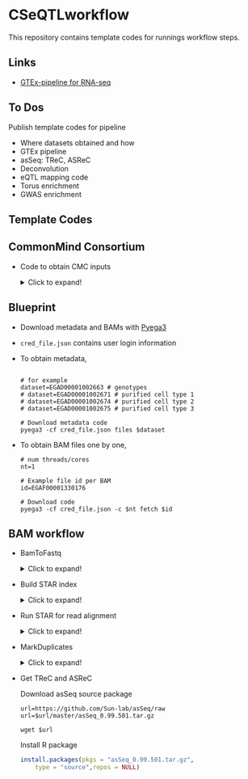 # CSeQTLworkflow

This repository contains template codes for 
runnings workflow steps.

## Links

* [GTEx-pipeline for RNA-seq](https://github.com/broadinstitute/gtex-pipeline/blob/master/TOPMed_RNAseq_pipeline.md)

## To Dos

Publish template codes for pipeline

* Where datasets obtained and how
* GTEx pipeline
* asSeq: TReC, ASReC
* Deconvolution
* eQTL mapping code
* Torus enrichment
* GWAS enrichment

## Template Codes

## CommonMind Consortium

* Code to obtain CMC inputs
	<details>
	<summary>Click to expand!</summary>

	```R
	# Install package
	install.packages("synapser",
		repos = c("https://sage-bionetworks.github.io/ran","http://cran.fhcrc.org"))

	library(synapser)

	# Login to Synapse
	username = "." # your username
	password = "." # your password
	synLogin(username,password)

	down_dir = "." # user-specified directory to download files

	# Function used to download files
	entity = "syn4600989" # an example SYN ID unique to a file
	synGet(entity = entity,downloadLocation = down_dir)

	# List of SYN_IDs, use synGet() to download
	"syn4600989" 	# CMC Human sampleIDkey metadata
	"syn4600985" 	# QC'd genotype bed file data
	"syn4600987" 	# QC'd bim file
	"syn4600989" 	# QC fam file
	"syn4935690" 	# README file
	"syn5600756" 	# list of outlier samples
	"syn18080588"	# SampleID key
	"syn3354385"	# clinical data
	"syn18358379"	# RNAseq meta/QC data

	# List of BAM SYN_IDs
	tableId = "syn11638850" 
	results = synTableQuery(smart_sprintf("select * from %s 
		where species='Human' and dataType='geneExpression'", tableId))
	# results$filepath
	aa = as.data.frame(results)
	aa = aa[grep("bam",aa$name),]
	aa = aa[grep("accepted",aa$name),] # excluding unmapped bam files
	dim(aa)
	saveRDS(aa,"aligned_bam_files.rds")

	# Download BAM files one by one
	BAM_dir = "./BAM"; dir.create(BAM_dir)
	for(samp in sort(unique(aa$specimenID))){
		samp_dir = file.path(BAM_dir,samp)
		dir.create(samp_dir)
		samp_syn_ids = aa$id[which(aa$specimenID == samp)]
		for(samp_syn_id in samp_syn_ids){
			synGet(entity = samp_syn_id,down_dir = samp_dir)
		}
		cat("\n")
	}

	# SNP6 annotation CSV file
	tmp_link = "http://www.affymetrix.com/Auth/analysis"
	tmp_link = file.path(tmp_link,"downloads/na35/genotyping")
	tmp_link = file.path(tmp_link,"GenomeWideSNP_6.na35.annot.csv.zip")
	system(sprintf("wget %s",tmp_link))


	```

	</details>

## Blueprint

* Download metadata and BAMs with [Pyega3](https://github.com/EGA-archive/ega-download-client)
* `cred_file.json` contains user login information
* To obtain metadata,

	```Shell

	# for example
	dataset=EGAD00001002663 # genotypes
	# dataset=EGAD00001002671 # purified cell type 1
	# dataset=EGAD00001002674 # purified cell type 2
	# dataset=EGAD00001002675 # purified cell type 3

	# Download metadata code
	pyega3 -cf cred_file.json files $dataset
	```

* To obtain BAM files one by one,

	```Shell
	# num threads/cores
	nt=1

	# Example file id per BAM
	id=EGAF00001330176

	# Download code
	pyega3 -cf cred_file.json -c $nt fetch $id
	```

## BAM workflow

* BamToFastq
	
	<details>
	<summary>Click to expand!</summary>
	
	For paired-end reads
	
	```Shell
	java -Xmx4g -jar picard.jar SamToFastq \
		INPUT=input.bam FASTQ=output_1.fastq.gz \
		SECOND_END_FASTQ=output_2.fastq.gz \
		UNPAIRED_FASTQ=output_unpair.fastq.gz \
		INCLUDE_NON_PF_READS=true VALIDATION_STRINGENCY=SILENT
	```
	
	For single-end reads

	```Shell
	java -Xmx4g -jar picard.jar SamToFastq \
		INPUT=input.bam FASTQ=output.fastq \
		INCLUDE_NON_PF_READS=true \
		VALIDATION_STRINGENCY=SILENT
	```
	
	</details>

* Build STAR index
	
	<details>
	<summary>Click to expand!</summary>

	```Shell
	fasta_fn=Homo_sapiens_assembly38_noALT_noHLA_noDecoy_ERCC.fasta
	gtf_fn=gencode.v26.GRCh38.ERCC.genes.gtf
	
	STAR --runMode genomeGenerate \
		--genomeDir ./star_index \
		--genomeFastaFiles $fasta_fn \
		--sjdbGTFfile $gtf_fn \
		--sjdbOverhang 99 --runThreadN 1
	```

	</details>

* Run STAR for read alignment
	
	<details>
	<summary>Click to expand!</summary>
	
	For paired-end reads
	
	```Shell
	STAR --runMode alignReads \
		--runThreadN 1 --genomeDir ./star_index --twopassMode Basic \
		--outFilterMultimapNmax 20 --alignSJoverhangMin 8 \
		--alignSJDBoverhangMin 1 --outFilterMismatchNmax 999 \
		--outFilterMismatchNoverLmax 0.1 --alignIntronMin 20 \
		--alignIntronMax 1000000 --alignMatesGapMax 1000000 \
		--outFilterType BySJout --outFilterScoreMinOverLread 0.33 \
		--outFilterMatchNminOverLread 0.33 --limitSjdbInsertNsj 1200000 \
		--readFilesIn output_1.fastq.gz output_2.fastq.gz \
		--readFilesCommand zcat --outFileNamePrefix output_hg38 \
		--outSAMstrandField intronMotif --outFilterIntronMotifs None \
		--alignSoftClipAtReferenceEnds Yes --quantMode TranscriptomeSAM \
		GeneCounts --outSAMtype BAM Unsorted --outSAMunmapped Within \
		--genomeLoad NoSharedMemory --chimSegmentMin 15 \
		--chimJunctionOverhangMin 15 --chimOutType WithinBAM SoftClip \
		--chimMainSegmentMultNmax 1 --outSAMattributes NH HI AS nM NM ch \
		--outSAMattrRGline ID:rg1 SM:sm1
	```

	For single-end reads
	
	```Shell
	STAR --runMode alignReads \
		--runThreadN 1 --genomeDir ./star_index --twopassMode Basic \
		--outFilterMultimapNmax 20 --alignSJoverhangMin 8 \
		--alignSJDBoverhangMin 1 --outFilterMismatchNmax 999 \
		--outFilterMismatchNoverLmax 0.1 --alignIntronMin 20 \
		--alignIntronMax 1000000 --alignMatesGapMax 1000000 \
		--outFilterType BySJout --outFilterScoreMinOverLread 0.33 \
		--outFilterMatchNminOverLread 0.33 --limitSjdbInsertNsj 1200000 \
		--readFilesIn output.fastq.gz --readFilesCommand zcat \
		--outFileNamePrefix output_hg38 --outSAMstrandField intronMotif \
		--outFilterIntronMotifs None --alignSoftClipAtReferenceEnds Yes \
		--quantMode TranscriptomeSAM GeneCounts --outSAMtype BAM Unsorted \
		--outSAMunmapped Within --genomeLoad NoSharedMemory \
		--chimSegmentMin 15 --chimJunctionOverhangMin 15 \
		--chimOutType WithinBAM SoftClip --chimMainSegmentMultNmax 1 \
		--outSAMattributes NH HI AS nM NM ch \
		--outSAMattrRGline ID:rg1 SM:sm1
	```
	
	</details>

* MarkDuplicates
	
	<details>
	<summary>Click to expand!</summary>
	
	```Shell
	# Sort reads by coordinate
	samtools sort -@ 0 -o output_hg38.sortedByCoordinate.bam \
		output_hg38Aligned.out.bam
	
	# Make bam index
	samtools index -b -@ 1 output_hg38.sortedByCoordinate.bam
	
	# MarkDuplicates
	java -Xmx4g -jar picard.jar MarkDuplicates \
		INPUT=output_hg38.sortedByCoordinate.bam \
		OUTPUT=output_hg38.sortedByCoordinate.md.bam \
		M=out.marked_dup_metrics.txt ASSUME_SORT_ORDER=coordinate
	```
	
	</details>

* Get TReC and ASReC
	
	Download asSeq source package
	
	```Shell
	url=https://github.com/Sun-lab/asSeq/raw
	url=$url/master/asSeq_0.99.501.tar.gz
	
	wget $url
	```
	
	Install R package
	
	```R
	install.packages(pkgs = "asSeq_0.99.501.tar.gz",
		type = "source",repos = NULL)
	```

	
###

